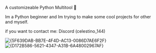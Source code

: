A customizeable Python Multitool 🚀

Im a Python beginner and Im trying to make some cool projects for other and myself.

if you want to contact me: Discord (celestino_144)



![{5F639DAB-BB7E-4F4D-AC13-0086D7AE6F2F}](https://github.com/user-attachments/assets/c6d7669d-8b9c-4af8-bb22-f0623809017c)
![{D172B586-5621-4347-A31B-6A48002967AF}](https://github.com/user-attachments/assets/1b775ba2-c116-4b5d-a11d-4b3387732820)


